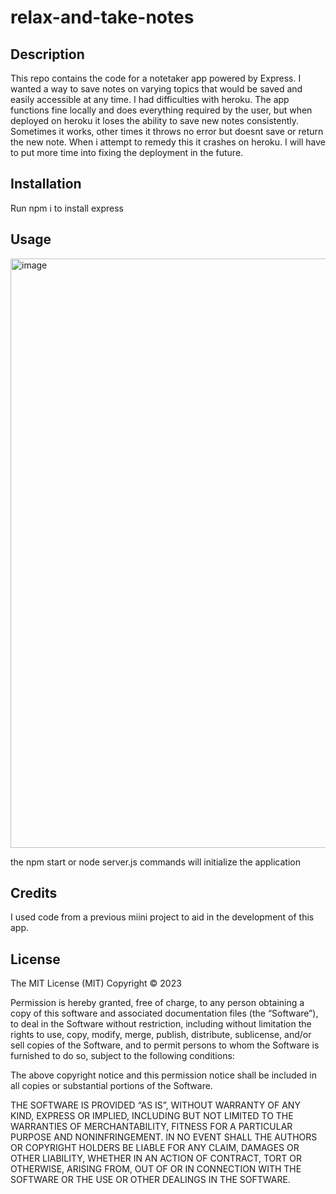 # relax-and-take-notes

## Description
This repo contains the code for a notetaker app powered by Express. I wanted a way to save notes on varying topics that would be saved and easily accessible at any time. I had difficulties with heroku. The app functions fine locally and does everything required by the user, but when deployed on heroku it loses the ability to save new notes consistently. Sometimes it works, other times it throws no error but doesnt save or return the new note. When i attempt to remedy this it crashes on heroku. I will have to put more time into fixing the deployment in the future. 

## Installation
Run npm i to install express

## Usage
<img width="943" alt="image" src="https://user-images.githubusercontent.com/112667575/213839791-cdb78a60-37c5-4f09-bc68-09fdf9667271.png">

the npm start or node server.js commands will initialize the application
## Credits
I used code from a previous miini project to aid in the development of this app.
## License
The MIT License (MIT)
Copyright © 2023 <copyright holders>

Permission is hereby granted, free of charge, to any person obtaining a copy of this software and associated documentation files (the “Software”), to deal in the Software without restriction, including without limitation the rights to use, copy, modify, merge, publish, distribute, sublicense, and/or sell copies of the Software, and to permit persons to whom the Software is furnished to do so, subject to the following conditions:

The above copyright notice and this permission notice shall be included in all copies or substantial portions of the Software.

THE SOFTWARE IS PROVIDED “AS IS”, WITHOUT WARRANTY OF ANY KIND, EXPRESS OR IMPLIED, INCLUDING BUT NOT LIMITED TO THE WARRANTIES OF MERCHANTABILITY, FITNESS FOR A PARTICULAR PURPOSE AND NONINFRINGEMENT. IN NO EVENT SHALL THE AUTHORS OR COPYRIGHT HOLDERS BE LIABLE FOR ANY CLAIM, DAMAGES OR OTHER LIABILITY, WHETHER IN AN ACTION OF CONTRACT, TORT OR OTHERWISE, ARISING FROM, OUT OF OR IN CONNECTION WITH THE SOFTWARE OR THE USE OR OTHER DEALINGS IN THE SOFTWARE.
